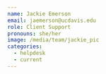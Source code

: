 ```yaml
---
name: Jackie Emerson
email: jaemerson@ucdavis.edu
role: Client Support
pronouns: she/her
image: /media/team/jackie_pic
categories:
  - helpdesk
  - current
---
```

